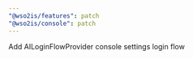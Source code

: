 ```yaml
---
"@wso2is/features": patch
"@wso2is/console": patch
---
```


Add AILoginFlowProvider console settings login flow
